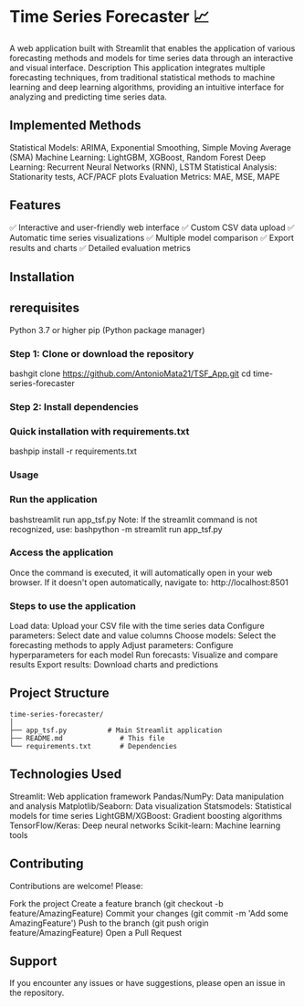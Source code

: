 # Time Series Forecaster 📈
A web application built with Streamlit that enables the application of various forecasting methods and models for time series data through an interactive and visual interface.
Description
This application integrates multiple forecasting techniques, from traditional statistical methods to machine learning and deep learning algorithms, providing an intuitive interface for analyzing and predicting time series data.

## Implemented Methods

Statistical Models: ARIMA, Exponential Smoothing, Simple Moving Average (SMA)
Machine Learning: LightGBM, XGBoost, Random Forest
Deep Learning: Recurrent Neural Networks (RNN), LSTM
Statistical Analysis: Stationarity tests, ACF/PACF plots
Evaluation Metrics: MAE, MSE, MAPE

## Features
✅ Interactive and user-friendly web interface
✅ Custom CSV data upload
✅ Automatic time series visualizations
✅ Multiple model comparison
✅ Export results and charts
✅ Detailed evaluation metrics

## Installation
## rerequisites

Python 3.7 or higher
pip (Python package manager)

### Step 1: Clone or download the repository
bashgit clone https://github.com/AntonioMata21/TSF_App.git
cd time-series-forecaster
### Step 2: Install dependencies
### Quick installation with requirements.txt
bashpip install -r requirements.txt

### Usage
### Run the application
bashstreamlit run app_tsf.py
Note: If the streamlit command is not recognized, use:
bashpython -m streamlit run app_tsf.py
### Access the application
Once the command is executed, it will automatically open in your web browser. If it doesn't open automatically, navigate to:
http://localhost:8501
### Steps to use the application

Load data: Upload your CSV file with the time series data
Configure parameters: Select date and value columns
Choose models: Select the forecasting methods to apply
Adjust parameters: Configure hyperparameters for each model
Run forecasts: Visualize and compare results
Export results: Download charts and predictions

## Project Structure
```
time-series-forecaster/
│
├── app_tsf.py          # Main Streamlit application
├── README.md              # This file
└── requirements.txt       # Dependencies

```

## Technologies Used

Streamlit: Web application framework
Pandas/NumPy: Data manipulation and analysis
Matplotlib/Seaborn: Data visualization
Statsmodels: Statistical models for time series
LightGBM/XGBoost: Gradient boosting algorithms
TensorFlow/Keras: Deep neural networks
Scikit-learn: Machine learning tools

## Contributing
Contributions are welcome! Please:

Fork the project
Create a feature branch (git checkout -b feature/AmazingFeature)
Commit your changes (git commit -m 'Add some AmazingFeature')
Push to the branch (git push origin feature/AmazingFeature)
Open a Pull Request

## Support
If you encounter any issues or have suggestions, please open an issue in the repository.